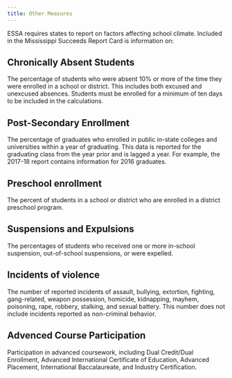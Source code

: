```yaml
---
title: Other Measures
---
```


ESSA requires states to report on factors affecting school climate. Included in the Mississippi Succeeds Report Card is information on:

## Chronically Absent Students

The percentage of students who were absent 10% or more of the time they were enrolled in a school or district. This includes both excused and unexcused absences. Students must be enrolled for a minimum of ten days to be included in the calculations.

## Post-Secondary Enrollment

The percentage of graduates who enrolled in public in-state colleges and universities within a year of graduating. This data is reported for the graduating class from the year prior and is lagged a year. For example, the 2017-18 report contains information for 2016 graduates.

## Preschool enrollment

The percent of students in a school or district who are enrolled in a district preschool program.

## Suspensions and Expulsions

The percentages of students who received one or more in-school suspension, out-of-school suspensions, or were expelled.

## Incidents of violence

The number of reported incidents of assault, bullying, extortion, fighting, gang-related, weapon possession, homicide, kidnapping, mayhem, poisoning, rape, robbery, stalking, and sexual battery. This number does not include incidents reported as non-criminal behavior.

## Advenced Course Participation

Participation in advanced coursework, including Dual Credit/Dual Enrollment, Advanced International Certificate of Education, Advanced Placement, International Baccalaureate, and Industry Certification.
